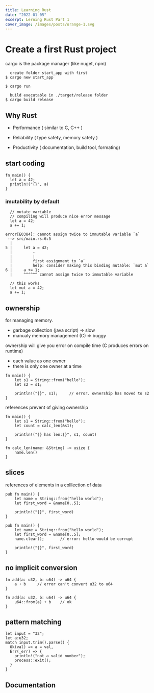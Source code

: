 ```yaml
---
title: Learning Rust
date: "2022-01-05"
excerpt: Lerning Rust Part 1
cover_image: /images/posts/orange-1.svg
---
```


# Create a first Rust project

cargo is the package manager (like nuget, npm)

```
  create folder start_app with first
$ cargo new start_app

$ cargo run

  build executable in ./target/release folder
$ cargo build release
```

## Why Rust

- Performance ( similar to C, C++ )

- Reliability ( type safety, memory safety )

- Productivity ( documentation, build tool, formating)

## start coding

```
fn main() {
  let a = 42;
  println!("{}", a)
}
```

### imutability by default

```
  // mutate variable
  // compiling will produce nice error message
  let a = 42;
  a += 1;

error[E0384]: cannot assign twice to immutable variable `a`
 --> src/main.rs:6:5
  |
5 |     let a = 42;
  |         -
  |         |
  |         first assignment to `a`
  |         help: consider making this binding mutable: `mut a`
6 |     a += 1;
  |     ^^^^^^ cannot assign twice to immutable variable

```

```
  // this works
  let mut a = 42;
  a += 1;
```

## ownership

for managing memory.

- garbage collection (java script) => slow
- manualy memory management (C) => buggy

ownership will give you error on compile time (C produces errors on runtime)

- each value as one owner
- there is only one owner at a time

```
fn main() {
    let s1 = String::from("hello");
    let s2 = s1;

    println!("{}", s1);     // error. ownership has moved to s2
}
```

references prevent of giving ownership

```
fn main() {
    let s1 = String::from("hello");
    let count = calc_len(&s1);

    println!("{} has len:{}", s1, count)
}

fn calc_len(name: &String) -> usize {
    name.len()
}
```

## slices

references of elements in a colllection of data

```
pub fn main() {
    let name = String::from("hello world");
    let first_word = &name[0..5];

    println!("{}", first_word)
}
```

```
pub fn main() {
    let name = String::from("hello world");
    let first_word = &name[0..5];
    name.clear();       // error: hello would be corrupt

    println!("{}", first_word)
}
```

## no implicit conversion

```
fn add(a: u32, b: u64) -> u64 {
    a + b     // error can't convert u32 to u64
}

fn add(a: u32, b: u64) -> u64 {
    u64::from(a) + b    // ok
}
```

## pattern matching

```
let input = "32";
let a:u32;
match input.trim().parse() {
  Ok(val) => a = val,
  Err(_err) => {
    println!("not a valid number");
    process::exit();
  }
}
```

## Documentation
